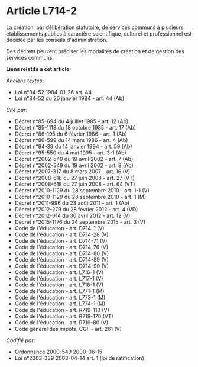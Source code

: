 # Article L714-2

La création, par délibération statutaire, de services communs à plusieurs établissements publics à caractère scientifique,
culturel et professionnel est décidée par les conseils d'administration.

Des décrets peuvent préciser les modalités de création et de gestion des services communs.

**Liens relatifs à cet article**

_Anciens textes_:

  - Loi n°84-52 1984-01-26 art. 44
  - Loi n°84-52 du 26 janvier 1984 - art. 44 (Ab)

_Cité par_:

  - Décret n°85-694 du 4 juillet 1985 - art. 12 (Ab)
  - Décret n°85-1118 du 18 octobre 1985 - art. 17 (Ab)
  - Décret n°86-195 du 6 février 1986 - art. 1 (Ab)
  - Décret n°86-599 du 14 mars 1986 - art. 4 (Ab)
  - Décret n°94-39 du 14 janvier 1994 - art. 59 (Ab)
  - Décret n°95-550 du 4 mai 1995 - art. 3-1 (Ab)
  - Décret n°2002-549 du 19 avril 2002 - art. 7 (Ab)
  - Décret n°2002-549 du 19 avril 2002 - art. 8 (Ab)
  - Décret n°2007-317 du 8 mars 2007 - art. 16 (V)
  - Décret n°2008-618 du 27 juin 2008 - art. 27 (VT)
  - Décret n°2008-618 du 27 juin 2008 - art. 64 (VT)
  - Décret n°2010-1129 du 28 septembre 2010 - art. 1-1 (V)
  - Décret n°2010-1129 du 28 septembre 2010 - art. 1 (M)
  - Décret n°2011-996 du 23 août 2011 - art. 1 (Ab)
  - Décret n°2012-279 du 28 février 2012 - art. 4 (VD)
  - Décret n°2012-614 du 30 avril 2012 - art. 12 (V)
  - Décret n°2015-1176 du 24 septembre 2015 - art. 3 (V)
  - Code de l'éducation - art. D714-1 (V)
  - Code de l'éducation - art. D714-28 (V)
  - Code de l'éducation - art. D714-71 (V)
  - Code de l'éducation - art. D714-76 (V)
  - Code de l'éducation - art. D714-80 (V)
  - Code de l'éducation - art. D714-89 (V)
  - Code de l'éducation - art. D714-90 (V)
  - Code de l'éducation - art. L716-1 (V)
  - Code de l'éducation - art. L717-1 (V)
  - Code de l'éducation - art. L718-1 (V)
  - Code de l'éducation - art. L771-1 (M)
  - Code de l'éducation - art. L773-1 (M)
  - Code de l'éducation - art. L774-1 (M)
  - Code de l'éducation - art. R719-110 (V)
  - Code de l'éducation - art. R719-170 (VT)
  - Code de l'éducation - art. R719-80 (V)
  - Code général des impôts, CGI. - art. 261 (V)

_Codifié par_:

  - Ordonnance 2000-549 2000-06-15
  - Loi n°2003-339 2003-04-14 art. 1 (loi de ratification)

